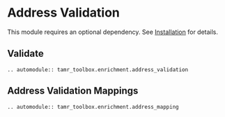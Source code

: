 # Address Validation

This module requires an optional dependency. See [Installation](../../installation.md) for details.

## Validate

 ```eval_rst
 .. automodule:: tamr_toolbox.enrichment.address_validation

 ```

## Address Validation Mappings

 ```eval_rst
 .. automodule:: tamr_toolbox.enrichment.address_mapping

 ```
